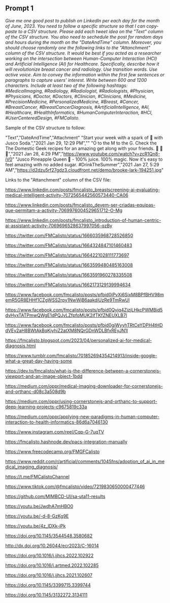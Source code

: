 ## Prompt 1

*Give me one good post to publish on LinkedIn per each day for the month of June, 2023. You need to follow a specific structure so that I can copy-paste to a CSV structure. Please add each tweet idea on the "Text" column of the CSV structure. You also need to sechedule the post for random days and hours during the month on the "DateAndTime" column. Moreover, you should choose randomly one the following links to the "Attanchment" column of the CSV structure. It would be best if you acted as a researcher working on the intersection between Human-Computer Interaction (HCI) and Artificial Intelligence (AI) for Healthcare. Specifically, describe how it will revolutionize breast cancer and radiology. Use transition words. Use active voice. Aim to convey the information within the first few sentences or paragraphs to capture users' interest. Write between 600 and 1200 characters. Include at least two of the following hashtags: #MedicalImaging, #Radiology, #Radiologist, #Radiologists, #Physician, #Physicians, #Doctor, #Doctors, #Clinician, #Clinicians, #Medicine, #PrecisionMedicine, #PersonalizedMedicine, #Breast, #Cancer, #BreastCancer, #BreastCancerDiagnosis, #ArtificialIntelligence, #AI, #Healthcare, #HealthInformatics, #HumanComputerInteraction, #HCI, #UserCenteredDesign, #FMCalisto.*

Sample of the CSV structure to follow:

"Text","DateAndTime","Attachment"
"Start your week with a spark of 🍉 with Jusco Soda.","2021 Jan 29, 12:29 PM",""
"O to the M to the G. Check the The Domestic Geek recipes for an amazing get along with your friends. 🍹 🍹 🍹","2021 Jan 28, 4:29 PM","https://www.youtube.com/watch?v=zcR1Qn8-iV0"
"Jusco Pineapple Queen 🍍 - 100% juice. 100% magic. Now it's easy to feel amazing with no added sugar. #DrinkTheSummer","2021 Jan 27, 5:29 AM","https://d2dzu5rf27gdz3.cloudfront.net/demo/brooke-lark-194251.jpg"

Links to the "Attanchment" column of the CSV file:

https://www.linkedin.com/posts/fmcalisto_breastscreening-ai-evaluating-medical-intelligent-activity-7072565442560573440-CA06

https://www.linkedin.com/posts/fmcalisto_devem-ser-criadas-equipas-que-permitam-a-activity-7069976004529651712-O-Mg

https://www.linkedin.com/posts/fmcalisto_introduction-of-human-centric-ai-assistant-activity-7069696528637997056-qzBy

https://twitter.com/FMCalisto/status/1666035968728526850

https://twitter.com/FMCalisto/status/1664324847101460483

https://twitter.com/FMCalisto/status/1664221028111773697

https://twitter.com/FMCalisto/status/1663599480485163008

https://twitter.com/FMCalisto/status/1663591960278335508

https://twitter.com/FMCalisto/status/1662173129139994634

https://www.facebook.com/fmcalisto/posts/pfbid0jPvXi6SixM8BPfBHV98memR5GR8EHHf1CZgWSS2rpy1NwWjB6aakdiUzRe9TmRwUl

https://www.facebook.com/fmcalisto/posts/pfbid0Qyjq4ZjzjLHkcPWMBid5dvHyxTATPmwQWgE1dPQJvLZfpfoMUK2ifTKfZNEUXLB7l

https://www.facebook.com/fmcalisto/posts/pfbid0giWyyhTRtCeYDPH4tHDdVEy2aH8BWtAkBqKjyhiZ2atXM8NQrGDnWDLBfxREyJN1l

https://fmcalisto.blogspot.com/2023/04/personalized-ai-for-medical-diagnosis.html

https://www.tumblr.com/fmcalisto/701852694354214913/inside-google-what-a-great-day-having-some

https://dev.to/fmcalisto/what-is-the-difference-between-a-cornerstonejs-viewport-and-an-image-object-1bdd

https://medium.com/oppr/medical-imaging-downloader-for-cornerstonejs-and-orthanc-d08c3a508d9b

https://medium.com/oppr/using-cornerstonejs-and-orthanc-to-support-deep-learning-projects-c9675819c33a

https://medium.com/oppr/applying-new-paradigms-in-human-computer-interaction-to-health-informatics-86d6a7046130

https://www.instagram.com/reel/Cqp-G-7uqTV

https://fmcalisto.hashnode.dev/pacs-integration-manually

https://www.freecodecamp.org/FMGFCalisto

https://www.reddit.com/r/artificial/comments/1045fns/adoption_of_ai_in_medical_imaging_diagnosis/

https://t.me/FMCalistoChannel

https://www.tiktok.com/@fmcalisto/video/7219830650000477446

https://github.com/MIMBCD-UI/sa-uta11-results

https://youtu.be/JwdhA7mHBO0

https://youtu.be/-d-8-GzKg9E

https://youtu.be/4z_lDXk-iPk

https://doi.org/10.1145/3544548.3580682

http://dx.doi.org/10.26044/ecr2023/C-16014

https://doi.org/10.1016/j.ijhcs.2022.102922

https://doi.org/10.1016/j.artmed.2022.102285

https://doi.org/10.1016/j.ijhcs.2021.102607

https://doi.org/10.1145/3399715.3399744

https://doi.org/10.1145/3132272.3134111